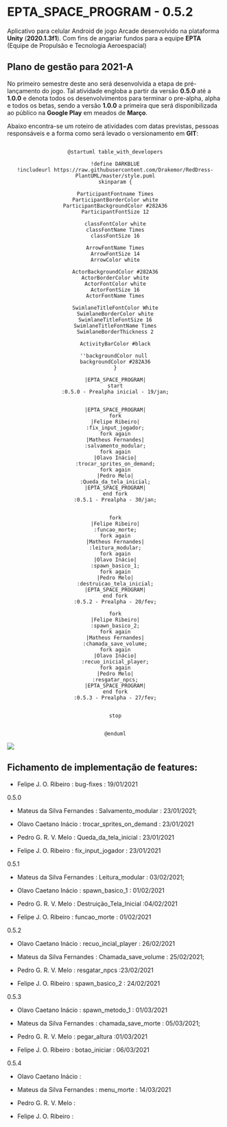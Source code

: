 # EPTA_SPACE_PROGRAM - 0.5.2
Aplicativo para celular Android de jogo Arcade desenvolvido na plataforma **Unity** (**2020.1.3f1**). Com fins de angariar fundos para a equipe **EPTA** (Equipe de Propulsão e Tecnologia Aeroespacial)

## Plano de gestão para 2021-A
No primeiro semestre deste ano será desenvolvida a etapa de pré-lançamento do jogo. Tal atividade engloba a partir da versão **0.5.0** até a **1.0.0** e denota todos os desenvolvimentos para terminar o pre-alpha, alpha e todos os betas, sendo a versão **1.0.0** a primeira que será disponibilizada ao público na **Google Play** em meados de **Março**.

Abaixo encontra-se um roteiro de atividades com datas previstas, pessoas responsáveis e a forma como será levado o versionamento em **GIT**:

<div style='text-align:center'>

```plantuml

@startuml table_with_developers

!define DARKBLUE
!includeurl https://raw.githubusercontent.com/Drakemor/RedDress-PlantUML/master/style.puml
skinparam {

ParticipantFontname Times
ParticipantBorderColor white
ParticipantBackgroundColor #282A36
ParticipantFontSize 12

classFontColor white
classFontName Times
classFontSize 16

ArrowFontName Times
ArrowFontSize 14
ArrowColor white

ActorBackgroundColor #282A36
ActorBorderColor white
ActorFontColor white
ActorFontSize 16
ActorFontName Times

SwimlaneTitleFontColor White
SwimlaneBorderColor white
SwimlaneTitleFontSize 16
SwimlaneTitleFontName Times
SwimlaneBorderThickness 2

ActivityBarColor #black

''backgroundColor null 
backgroundColor #282A36
}

|EPTA_SPACE_PROGRAM|
start
:0.5.0 - Prealpha inicial - 19/jan;


|EPTA_SPACE_PROGRAM|
fork
|Felipe Ribeiro|
:fix_input_jogador;
fork again
|Matheus Fernandes|
:salvamento_modular;
fork again
|Olavo Inácio|
:trocar_sprites_on_demand;
fork again
|Pedro Melo|
:Queda_da_tela_inicial;
|EPTA_SPACE_PROGRAM|
end fork
:0.5.1 - Prealpha - 30/jan;


fork
|Felipe Ribeiro|
:funcao_morte;
fork again
|Matheus Fernandes|
:leitura_modular;
fork again
|Olavo Inácio|
:spawn_basico_1;
fork again
|Pedro Melo|
:destruicao_tela_inicial;
|EPTA_SPACE_PROGRAM|
end fork
:0.5.2 - Prealpha - 20/fev;

fork
|Felipe Ribeiro|
:spawn_basico_2;
fork again
|Matheus Fernandes|
:chamada_save_volume;
fork again
|Olavo Inácio|
:recuo_inicial_player;
fork again
|Pedro Melo|
:resgatar_npcs;
|EPTA_SPACE_PROGRAM|
end fork
:0.5.3 - Prealpha - 27/fev;


stop


@enduml

```
</div>

![](table_with_developers.svg)

## Fichamento de implementação de features:


- Felipe J. O. Ribeiro : bug-fixes : 19/01/2021

0.5.0

- Mateus da Silva Fernandes : Salvamento_modular : 23/01/2021;

- Olavo Caetano Inácio : trocar_sprites_on_demand : 23/01/2021
 
- Pedro G. R. V. Melo : Queda_da_tela_inicial : 23/01/2021

- Felipe J. O. Ribeiro : fix_input_jogador : 23/01/2021

0.5.1

- Mateus da Silva Fernandes : Leitura_modular : 03/02/2021;

- Olavo Caetano Inácio : spawn_basico_1 : 01/02/2021

- Pedro G. R. V. Melo : Destruição_Tela_Inicial :04/02/2021

- Felipe J. O. Ribeiro : funcao_morte : 01/02/2021

0.5.2

- Olavo Caetano Inácio : recuo_incial_player : 26/02/2021

- Mateus da Silva Fernandes : Chamada_save_volume : 25/02/2021;

- Pedro G. R. V. Melo : resgatar_npcs :23/02/2021

- Felipe J. O. Ribeiro : spawn_basico_2 : 24/02/2021

0.5.3

- Olavo Caetano Inácio : spawn_metodo_1 : 01/03/2021

- Mateus da Silva Fernandes : chamada_save_morte : 05/03/2021;

- Pedro G. R. V. Melo : pegar_altura :01/03/2021

- Felipe J. O. Ribeiro : botao_iniciar : 06/03/2021

0.5.4

- Olavo Caetano Inácio :

- Mateus da Silva Fernandes : menu_morte : 14/03/2021

- Pedro G. R. V. Melo :

- Felipe J. O. Ribeiro :
